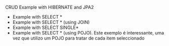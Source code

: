 CRUD Example with HIBERNATE and JPA2

- Example with SELECT *
- Example with SELECT * (using JOIN)
- Example with SELECT SINGLE*
- Example with SELECT * (using POJO). Este exemplo é interessante, uma vez que utilizo um POJO para tratar de cada item seleccionado